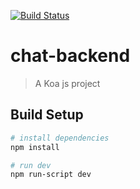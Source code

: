 [![Build Status](https://travis-ci.org/Aenqau/chat-backend.svg?branch=master)](https://travis-ci.org/Aenqau/chat-backend)
# chat-backend

> A Koa js project

## Build Setup

``` bash
# install dependencies
npm install

# run dev
npm run-script dev